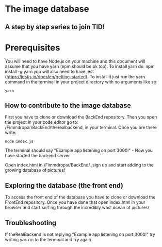 # The image database

## A step by step series to join TID!

# Prerequisites
You will need to have Node.js on your machine and this document will assume that you have yarn (npm should be ok too). To install yarn do:
npm install -g yarn
you will also need to have jest (https://jestjs.io/docs/en/getting-started). To install it just run the yarn command in the terminal in your project directory with no arguments like so:

```
yarn
```


## How to contribute to the image database

First you have to clone or download the BackEnd repository. Then you open the project in your code editor go to:
/Fimmdropar/BackEnd/therealbackend, in your terminal. Once you are there write:

```
node index.js
```

The terminal should say "Example app listening on port 3000!" - Now you have started the backend server

Open index.html in /Fimmdropar/BackEnd/ ,sign up and start adding to the growing database of pictures!

## Exploring the database (the front end)
To access the front end of the database you have to clone or download the FrontEnd repository. Once you have done that open index.html in your 
browser and start surfing through the incredibly wast ocean of pictures!




## Troubleshooting
If theRealBackend is not replying "Example app listening on port 3000!" try writing yarn in to the terminal and try again.
